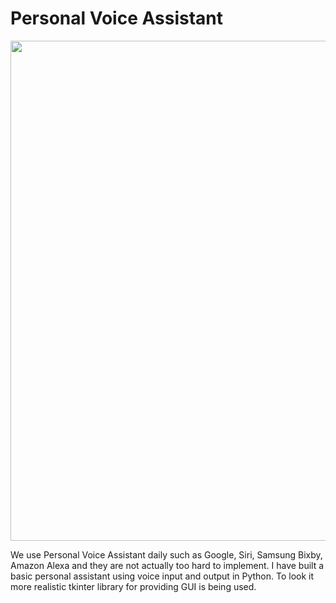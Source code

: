 <p align = "center"><h1>Personal Voice Assistant</h1></p>
<p><img src = 'https://clockwise.software/img/blog/personal-voice-assistant-technology-smart-speakers-with-intelligent-personal-assistant/header-background.jpg' width = 800></p>

We use Personal Voice Assistant daily such as Google, Siri, Samsung Bixby, Amazon Alexa and they are not actually too hard to implement.
I have built a basic personal assistant using voice input and output in Python.
To look it more realistic tkinter library for providing GUI is being used.
